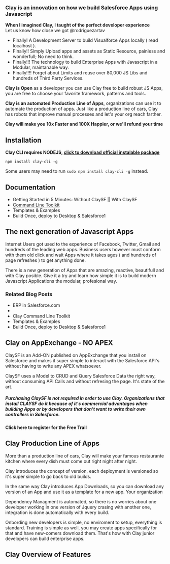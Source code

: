 ### Clay is an innovation on how we build Salesforce Apps using Javascript

**When I imagined Clay, I taught of the perfect developer experience**<br/>
Let us know how close we got @rodriguezartav

* Finally! A Development Server to build Visualforce Apps locally ( read localhost ).
* Finally!! Simply Upload apps and assets as Static Resource, painless and wonderfull; No need to think.
* Finally!!! The technology to build Enterprise Apps with Javascript in a Modular, maintanable way.
* Finally!!!! Forget about Limits and reuse over 80,000 JS Libs and hundreds of Third Party Services.

**Clay is Open** as a developer you can use Clay free to build robust JS Apps, you are free to choose your favorite framework, patterns and tools.

**Clay is an automated Production Line of Apps**, organizations can use it to automate the production of apps. Just like a production line of cars, Clay has robots that improve manual processes and let's your org reach farther.

**Clay will make you 10x Faster and 100X Happier, or we'll refund your time**


## Installation
**Clay CLI requires NODEJS, [click to download official instalable package](http://nodejs.org)**
```
npm install clay-cli -g
```
Some users may need to run ```sudo npm install clay-cli -g``` instead.

## Documentation
* Getting Started in 5 Minutes: Without ClaySF || With ClaySF
* [Command Line Toolkit](https://github.com/3vot/clay/wiki/Clay-Command-Line-Toolkit)
* Templates & Examples
* Build Once, deploy to Desktop & Salesforce1

## The next generation of Javascript Apps
Internet Users got used to the experience of Facebook, Twitter, Gmail and hundreds of the leading web apps. Business users however must conform with them old click and wait Apps where it takes ages ( and hundreds of page refreshes ) to get anything done.

There is a new generation of Apps that are amazing, reactive, beautifull and with Clay posible. Give it a try and learn how simple it is to build modern Javascript Applications the modular, profesional way.

### Related Blog Posts
* ERP in Salesforce.com
* 
* Clay Command Line Toolkit
* Templates & Examples
* Build Once, deploy to Desktop & Salesforce1

## Clay on AppExchange - NO APEX
ClaySF is an Add-ON published on AppExchange that you install on Salesforce and makes it super simple to interact with the Salesforce API's without having to write any APEX whatsoever. 

ClaySF uses a Model to CRUD and Query Salesforce Data the right way, without consuming API Calls and without refresing the page. It's state of the art.

##### Purchasing ClaySF is not required in order to use Clay. Organizations that install CLAYSF do it because of it's commercial advantages when building Apps or by developers that don't want to write their own controllers in Salesforce.

**Click here to register for the Free Trail**

## Clay Production Line of Apps
More than a production line of cars, Clay will make your famous restaurante kitchen where every dish must come out right night after night.

Clay introduces the concept of version, each deployment is versioned so it's super simple to go back to old builds.

In the same way Clay introduces App Downloads, so you can download any version of an App and use it as a template for a new app. Your organization

Dependency Managment is automated, so there is no worries about one developer working in one version of Jquery crasing with another one, integration is done automatically with every build.

Onbording new developers is simple, no enviroment to setup, everything is standard. Training is simple as well, you may create apps specifically for that and have new-comers download them. That's how with Clay junior developers can build enterprise apps.

## Clay Overview of Features


